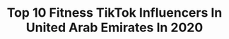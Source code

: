 ---
title: Top 10 Fitness TikTok Influencers In United Arab Emirates In 2020
description: >-
  Find top fitness TikTok influencers in United Arab Emirates in 2020. Most popular hashtags: #fitness #fyp #foryou #dubai.
platform: TikTok
hits: 38
text_top: Analyze the best TikTok influencers on inBeat.
text_bottom: Our platform aggregates 38 TikTok influencers like this in United Arab Emirates for you to work with.
profiles:
  - username: "bodybuilder1061"
    fullname: >-
      🇦🇪Salman1061🇧🇩
    bio: >-
      gym life fitness I am from Bangladesh now I am in Dubai 💪🇧🇩🇧🇩🇧🇩🇧🇩💪💪💪
    location: "United Arab Emirates"
    followers: 97300
    engagement: 1439
    commentsToLikes: 0.037453
    id: cka6oq110gh7p0i78i5zjee0q
    verified: false
    hashtags: "#bangladesh, #lebanonbd, #dubaitiktokgirlx5, #pepsichallenge"
  - username: "kriskrsticfit"
    fullname: >-
      Kristina Krstic
    bio: >-
      Certified Fitness Trainer 📍 Abu Dhabi 🇦🇪
    location: "United Arab Emirates"
    followers: 3944
    engagement: 1246
    commentsToLikes: 0.054452
    id: ckav3sshka5bx0j23ub63259j
    verified: false
    hashtags: "#abs, #fatloss, #personaltrainerabudhabi, #fitness"
  - username: "wenjiajess"
    fullname: >-
      Jessica
    bio: >-
      🇦🇪🇦🇺🇨🇳 Travel | Fitness | Fashion IG: WENJIAJESSICA
    location: "United Arab Emirates"
    followers: 22800
    engagement: 649
    commentsToLikes: 0.037463
    id: ckbqintsr3se20j23v6v7w46d
    verified: false
    hashtags: "#fitness, #healthy, #firgirl, #stayhealthy"
  - username: "hulken_loui"
    fullname: >-
      Aneesh P Louiz
    bio: >-
      തൃശൂർക്കാരൻ 😎 Certified Fitness trainer Level 2&3 UAE 🇦🇪 A❤A
    location: "United Arab Emirates"
    followers: 191600
    engagement: 770
    commentsToLikes: 0.086176
    id: ckcei4d95q6o80j23k4twk3kv
    verified: false
    hashtags: "#tiktok, #foryoupage, #ipl, #tamil"
  - username: "yogeshsawant2406"
    fullname: >-
      Yogesh Sawant
    bio: >-
      Fitness is Motivation For Better Life #fitness #teamindia #teamdubai Be Your Se
    location: "United Arab Emirates"
    followers: 11800
    engagement: 1273
    commentsToLikes: 0.020904
    id: ck9feiy5ft6w70j7850io3c2t
    verified: false
    hashtags: "#foryoupage, #everydayme, #homeworkout, #wipeitdown"
  - username: "sonimehta43"
    fullname: >-
      soni mehta
    bio: >-
      Choreographer, Fitness Instructor & ZinSoni DM for collaborations In Dubai🇦🇪
    location: "United Arab Emirates"
    followers: 114600
    engagement: 1095
    commentsToLikes: 0.018835
    id: ckaclzcb5hnws0i78fao02xg2
    verified: false
    hashtags: "#punjaban, #foryourpage, #foryou, #foryouall"
  - username: "robjsharpe"
    fullname: >-
      Robert Sharpe
    bio: >-
      Fitness | fashion | Lifestyle ⬇️FREE Train Plan ⬇️
    location: "United Arab Emirates"
    followers: 19300
    engagement: 343
    commentsToLikes: 0.015058
    id: ckbfgat83bevo0j23ueqingf2
    verified: false
    hashtags: "#fitnesstips, #challenge, #tiktokuk, #trainingtips"
  - username: "diimmi"
    fullname: >-
      Di Immi
    bio: >-
      Uzbekistan 🇺🇿 x UAE 🇦🇪 للإعلانات Aeebeh@Trifidmedia.ae 📧 Snap: di_immi
    location: "United Arab Emirates"
    followers: 705700
    engagement: 947
    commentsToLikes: 0.024284
    id: ckd177o3dodwf0j230jo0j3sc
    verified: true
    hashtags: "#fitness, #diimmi, #fyp, #foryou"
  - username: "cronygirl0"
    fullname: >-
      @cronygirl
    bio: >-
      music lover ❤️
    location: "United Arab Emirates"
    followers: 2868
    engagement: 1552
    commentsToLikes: 0.033281
    id: ckdcedfdvk3200j23u8u7rb30
    verified: false
    hashtags: "#fun, #energetic, #dancechallenge, #fitnessworkout"
  - username: "train_with_dmac"
    fullname: >-
      Dave McCall
    bio: >-
      I help people get the body they’ve always wanted
    location: "United Arab Emirates"
    followers: 6389
    engagement: 940
    commentsToLikes: 0.085302
    id: ckavpv03k15ir0j23a5tfundq
    verified: false
    hashtags: "#fitness, #fyp, #gym, #gymmotivation"
---